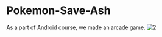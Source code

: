 # Pokemon-Save-Ash
As a part of Android course, we made an arcade game.
![2](https://user-images.githubusercontent.com/88483910/131406694-78516113-86d7-450f-b8c3-02e0b114633a.png)

